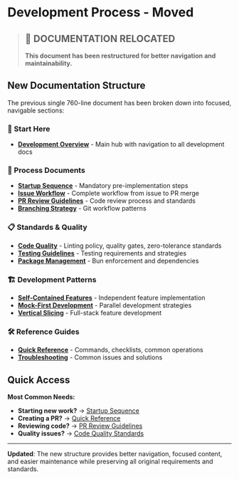 # Development Process - Moved

> ## 📍 **DOCUMENTATION RELOCATED**
> 
> **This document has been restructured for better navigation and maintainability.**

## New Documentation Structure

The previous single 760-line document has been broken down into focused, navigable sections:

### 🚀 Start Here
- **[Development Overview](overview.md)** - Main hub with navigation to all development docs

### 📂 Process Documents  
- **[Startup Sequence](process/startup-sequence.md)** - Mandatory pre-implementation steps
- **[Issue Workflow](process/issue-workflow.md)** - Complete workflow from issue to PR merge
- **[PR Review Guidelines](process/pr-review.md)** - Code review process and standards
- **[Branching Strategy](process/branching-strategy.md)** - Git workflow patterns

### 📋 Standards & Quality
- **[Code Quality](standards/code-quality.md)** - Linting policy, quality gates, zero-tolerance standards
- **[Testing Guidelines](standards/testing.md)** - Testing requirements and strategies  
- **[Package Management](standards/package-management.md)** - Bun enforcement and dependencies

### 🏗️ Development Patterns
- **[Self-Contained Features](patterns/self-contained-features.md)** - Independent feature implementation
- **[Mock-First Development](patterns/mock-first-development.md)** - Parallel development strategies
- **[Vertical Slicing](patterns/vertical-slicing.md)** - Full-stack feature development

### 🛠️ Reference Guides
- **[Quick Reference](guides/quick-reference.md)** - Commands, checklists, common operations
- **[Troubleshooting](guides/troubleshooting.md)** - Common issues and solutions

## Quick Access

**Most Common Needs:**
- **Starting new work?** → [Startup Sequence](process/startup-sequence.md)
- **Creating a PR?** → [Quick Reference](guides/quick-reference.md)  
- **Reviewing code?** → [PR Review Guidelines](process/pr-review.md)
- **Quality issues?** → [Code Quality Standards](standards/code-quality.md)

---

**Updated**: The new structure provides better navigation, focused content, and easier maintenance while preserving all original requirements and standards.